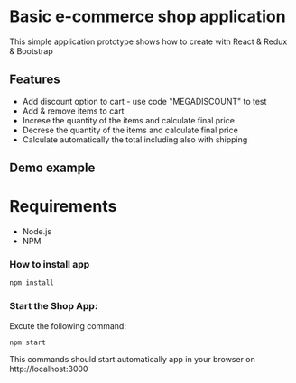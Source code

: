 # Basic e-commerce shop application

This simple application prototype shows how to create with React & Redux & Bootstrap


## Features ##
* Add discount option to cart - use code "MEGADISCOUNT" to test
* Add & remove items to cart
* Increse the quantity of the items and calculate final price
* Decrese the quantity of the items and calculate final price
* Calculate automatically the total including also with shipping

## Demo example ##


# Requirements #

* Node.js
* NPM

### How to install app ### 
```bash
npm install
```
 ### Start the Shop App: ###
 Excute the following command:
```bash
npm start
```
This commands should start automatically app in your browser on http://localhost:3000
